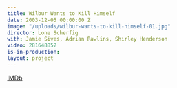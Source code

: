 ```yaml
---
title: Wilbur Wants to Kill Himself
date: 2003-12-05 00:00:00 Z
image: "/uploads/wilbur-wants-to-kill-himself-01.jpg"
director: Lone Scherfig
with: Jamie Sives, Adrian Rawlins, Shirley Henderson
video: 281648852
is-in-production: 
layout: project
---
```


[IMDb](https://www.imdb.com/title/tt0329767/?ref_=nv_sr_srsg_0_tt_8_nm_0_q_wilbur%2520wants%2520to%2520kill%2520himself)